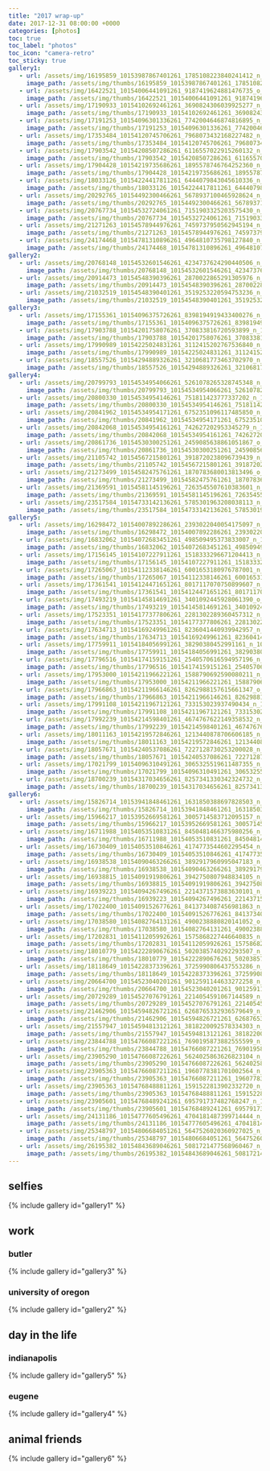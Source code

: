 ```yaml
---
title: "2017 wrap-up"
date: 2017-12-31 08:00:00 +0000
categories: [photos]
toc: true
toc_label: "photos"
toc_icon: "camera-retro"
toc_sticky: true
gallery1:
   - url: /assets/img/16195859_10153987867401261_1785108223840241412_n_10153987867401261.jpg
     image_path: /assets/img/thumbs/16195859_10153987867401261_1785108223840241412_n_10153987867401261.png
   - url: /assets/img/16422521_10154006441091261_9187419624881476735_o_10154006441091261.jpg
     image_path: /assets/img/thumbs/16422521_10154006441091261_9187419624881476735_o_10154006441091261.png
   - url: /assets/img/17190933_10154102692461261_3690824306039925277_n_10154102692461261.jpg
     image_path: /assets/img/thumbs/17190933_10154102692461261_3690824306039925277_n_10154102692461261.png
   - url: /assets/img/17191253_10154096301336261_7742004646874816895_n_10154096301336261.jpg
     image_path: /assets/img/thumbs/17191253_10154096301336261_7742004646874816895_n_10154096301336261.png
   - url: /assets/img/17353484_10154120745706261_7968073432168227482_n_10154120745706261.jpg
     image_path: /assets/img/thumbs/17353484_10154120745706261_7968073432168227482_n_10154120745706261.png
   - url: /assets/img/17903542_10154208507286261_6116557022915260132_n_10154208507286261.jpg
     image_path: /assets/img/thumbs/17903542_10154208507286261_6116557022915260132_n_10154208507286261.png
   - url: /assets/img/17904428_10154219735686261_1895578746764252360_n_10154219735686261.jpg
     image_path: /assets/img/thumbs/17904428_10154219735686261_1895578746764252360_n_10154219735686261.png
   - url: /assets/img/18033126_10154224417811261_6444079843045610336_n_10154224417811261.jpg
     image_path: /assets/img/thumbs/18033126_10154224417811261_6444079843045610336_n_10154224417811261.png
   - url: /assets/img/20292765_10154492300466261_5678937100465928624_n_10154492300466261.jpg
     image_path: /assets/img/thumbs/20292765_10154492300466261_5678937100465928624_n_10154492300466261.png
   - url: /assets/img/20767734_10154532724061261_7151903325203575430_n_10154532724061261.jpg
     image_path: /assets/img/thumbs/20767734_10154532724061261_7151903325203575430_n_10154532724061261.png
   - url: /assets/img/21271263_10154578944976261_7459737950562945194_n_10154578944976261.jpg
     image_path: /assets/img/thumbs/21271263_10154578944976261_7459737950562945194_n_10154578944976261.png
   - url: /assets/img/24174468_10154781310896261_4964810735798127840_n_10154781310896261.jpg
     image_path: /assets/img/thumbs/24174468_10154781310896261_4964810735798127840_n_10154781310896261.png
gallery2:
   - url: /assets/img/20768148_10154532601546261_4234737624290440506_n_10154532601546261.jpg
     image_path: /assets/img/thumbs/20768148_10154532601546261_4234737624290440506_n_10154532601546261.png
   - url: /assets/img/20914473_10154548390396261_2870022865291305976_n_10154548390396261.jpg
     image_path: /assets/img/thumbs/20914473_10154548390396261_2870022865291305976_n_10154548390396261.png
   - url: /assets/img/21032519_10154548390401261_3519253220594753236_n_10154548390401261.jpg
     image_path: /assets/img/thumbs/21032519_10154548390401261_3519253220594753236_n_10154548390401261.png
gallery3:
   - url: /assets/img/17155361_10154096375726261_8398194919433400276_n_10154096375726261.jpg
     image_path: /assets/img/thumbs/17155361_10154096375726261_8398194919433400276_n_10154096375726261.png
   - url: /assets/img/17903788_10154201758076261_370833816720593899_n_10154201758076261.jpg
     image_path: /assets/img/thumbs/17903788_10154201758076261_370833816720593899_n_10154201758076261.png
   - url: /assets/img/17990989_10154225024831261_3112415202767536840_n_10154225024831261.jpg
     image_path: /assets/img/thumbs/17990989_10154225024831261_3112415202767536840_n_10154225024831261.png
   - url: /assets/img/18557526_10154294889326261_3210681773463702970_n_10154294889326261.jpg
     image_path: /assets/img/thumbs/18557526_10154294889326261_3210681773463702970_n_10154294889326261.png
gallery4:
   - url: /assets/img/20799793_10154534954066261_5261078265328745348_n_10154534954066261.jpg
     image_path: /assets/img/thumbs/20799793_10154534954066261_5261078265328745348_n_10154534954066261.png
   - url: /assets/img/20800330_10154534954146261_751811423777337202_n_10154534954146261.jpg
     image_path: /assets/img/thumbs/20800330_10154534954146261_751811423777337202_n_10154534954146261.png
   - url: /assets/img/20841962_10154534954171261_6752351096117485850_n_10154534954171261.jpg
     image_path: /assets/img/thumbs/20841962_10154534954171261_6752351096117485850_n_10154534954171261.png
   - url: /assets/img/20842068_10154534954161261_742627202953345279_n_10154534954161261.jpg
     image_path: /assets/img/thumbs/20842068_10154534954161261_742627202953345279_n_10154534954161261.png
   - url: /assets/img/20861736_10154530300251261_2459085638861051867_o_10154530300251261.jpg
     image_path: /assets/img/thumbs/20861736_10154530300251261_2459085638861051867_o_10154530300251261.png
   - url: /assets/img/21105742_10154567215801261_3918720238096739439_n_10154567215801261.jpg
     image_path: /assets/img/thumbs/21105742_10154567215801261_3918720238096739439_n_10154567215801261.png
   - url: /assets/img/21273499_10154582475761261_1870783680013813496_o_10154582475761261.jpg
     image_path: /assets/img/thumbs/21273499_10154582475761261_1870783680013813496_o_10154582475761261.png
   - url: /assets/img/21369591_10154581145196261_7263545507610383601_n_10154581145196261.jpg
     image_path: /assets/img/thumbs/21369591_10154581145196261_7263545507610383601_n_10154581145196261.png
   - url: /assets/img/23517584_10154733142136261_5785301963208038113_n_10154733142136261.jpg
     image_path: /assets/img/thumbs/23517584_10154733142136261_5785301963208038113_n_10154733142136261.png
gallery5:
   - url: /assets/img/16298472_10154007892286261_2393022040054175097_n_10154007892286261.jpg
     image_path: /assets/img/thumbs/16298472_10154007892286261_2393022040054175097_n_10154007892286261.png
   - url: /assets/img/16832062_10154072683451261_498509495373833007_n_10154072683451261.jpg
     image_path: /assets/img/thumbs/16832062_10154072683451261_498509495373833007_n_10154072683451261.png
   - url: /assets/img/17156145_10154107227911261_1518333296671204413_n_10154107227911261.jpg
     image_path: /assets/img/thumbs/17156145_10154107227911261_1518333296671204413_n_10154107227911261.png
   - url: /assets/img/17265067_10154112338146261_6001653180976787001_n_10154112338146261.jpg
     image_path: /assets/img/thumbs/17265067_10154112338146261_6001653180976787001_n_10154112338146261.png
   - url: /assets/img/17361541_10154124471651261_8017117070750899607_n_10154124471651261.jpg
     image_path: /assets/img/thumbs/17361541_10154124471651261_8017117070750899607_n_10154124471651261.png
   - url: /assets/img/17493219_10154145814691261_3401092445928061390_o_10154145814691261.jpg
     image_path: /assets/img/thumbs/17493219_10154145814691261_3401092445928061390_o_10154145814691261.png
   - url: /assets/img/17523351_10154177377806261_2281302289360457312_n_10154177377806261.jpg
     image_path: /assets/img/thumbs/17523351_10154177377806261_2281302289360457312_n_10154177377806261.png
   - url: /assets/img/17634713_10154169249961261_8236041440939942957_n_10154169249961261.jpg
     image_path: /assets/img/thumbs/17634713_10154169249961261_8236041440939942957_n_10154169249961261.png
   - url: /assets/img/17759911_10154184056991261_38290380452991161_n_10154184056991261.jpg
     image_path: /assets/img/thumbs/17759911_10154184056991261_38290380452991161_n_10154184056991261.png
   - url: /assets/img/17796516_10154174159151261_2540570616594957196_n_10154174159151261.jpg
     image_path: /assets/img/thumbs/17796516_10154174159151261_2540570616594957196_n_10154174159151261.png
   - url: /assets/img/17953000_10154211966221261_1588790692590080211_n_10154211966221261.jpg
     image_path: /assets/img/thumbs/17953000_10154211966221261_1588790692590080211_n_10154211966221261.png
   - url: /assets/img/17966863_10154211966146261_8262988157615661347_o_10154211966146261.jpg
     image_path: /assets/img/thumbs/17966863_10154211966146261_8262988157615661347_o_10154211966146261.png
   - url: /assets/img/17991108_10154211967121261_733153023937490434_n_10154211967121261.jpg
     image_path: /assets/img/thumbs/17991108_10154211967121261_733153023937490434_n_10154211967121261.png
   - url: /assets/img/17992239_10154214598401261_4674767622149358532_n_10154214598401261.jpg
     image_path: /assets/img/thumbs/17992239_10154214598401261_4674767622149358532_n_10154214598401261.png
   - url: /assets/img/18011163_10154219572846261_1213440878706606185_n_10154219572846261.jpg
     image_path: /assets/img/thumbs/18011163_10154219572846261_1213440878706606185_n_10154219572846261.png
   - url: /assets/img/18057671_10154240537086261_7227128730253200028_n_10154240537086261.jpg
     image_path: /assets/img/thumbs/18057671_10154240537086261_7227128730253200028_n_10154240537086261.png
   - url: /assets/img/17021799_10154096310491261_3065325519611487355_n_10154096310491261.jpg
     image_path: /assets/img/thumbs/17021799_10154096310491261_3065325519611487355_n_10154096310491261.png
   - url: /assets/img/18700239_10154317034656261_8257341330342324732_n_10154317034656261.jpg
     image_path: /assets/img/thumbs/18700239_10154317034656261_8257341330342324732_n_10154317034656261.png
gallery6:
   - url: /assets/img/15826714_10153941848461261_1631850388697828503_n_10153941848461261.jpg
     image_path: /assets/img/thumbs/15826714_10153941848461261_1631850388697828503_n_10153941848461261.png
   - url: /assets/img/15966217_10153952669581261_3005714583712095157_n_10153952669581261.jpg
     image_path: /assets/img/thumbs/15966217_10153952669581261_3005714583712095157_n_10153952669581261.png
   - url: /assets/img/16711988_10154053510831261_8450481466375980256_n_10154053510831261.jpg
     image_path: /assets/img/thumbs/16711988_10154053510831261_8450481466375980256_n_10154053510831261.png
   - url: /assets/img/16730409_10154053510846261_4174773544602295454_n_10154053510846261.jpg
     image_path: /assets/img/thumbs/16730409_10154053510846261_4174773544602295454_n_10154053510846261.png
   - url: /assets/img/16938538_10154090463266261_3892917960995047183_n_10154090463266261.jpg
     image_path: /assets/img/thumbs/16938538_10154090463266261_3892917960995047183_n_10154090463266261.png
   - url: /assets/img/16938815_10154091919806261_3942750807948834105_n_10154091919806261.jpg
     image_path: /assets/img/thumbs/16938815_10154091919806261_3942750807948834105_n_10154091919806261.png
   - url: /assets/img/16939223_10154094267496261_2214371573883630101_n_10154094267496261.jpg
     image_path: /assets/img/thumbs/16939223_10154094267496261_2214371573883630101_n_10154094267496261.png
   - url: /assets/img/17022400_10154091526776261_8413734087456981863_n_10154091526776261.jpg
     image_path: /assets/img/thumbs/17022400_10154091526776261_8413734087456981863_n_10154091526776261.png
   - url: /assets/img/17038580_10154082764131261_4900238880820141052_o_10154082764131261.jpg
     image_path: /assets/img/thumbs/17038580_10154082764131261_4900238880820141052_o_10154082764131261.png
   - url: /assets/img/17202831_10154112059926261_1575868227446640835_n_10154112059926261.jpg
     image_path: /assets/img/thumbs/17202831_10154112059926261_1575868227446640835_n_10154112059926261.png
   - url: /assets/img/18010779_10154222890676261_5020385740292293507_n_10154222890676261.jpg
     image_path: /assets/img/thumbs/18010779_10154222890676261_5020385740292293507_n_10154222890676261.png
   - url: /assets/img/18118649_10154228373396261_3725990806437553286_n_10154228373396261.jpg
     image_path: /assets/img/thumbs/18118649_10154228373396261_3725990806437553286_n_10154228373396261.png
   - url: /assets/img/20664700_10154523040201261_9012591144633272258_n_10154523040201261.jpg
     image_path: /assets/img/thumbs/20664700_10154523040201261_9012591144633272258_n_10154523040201261.png
   - url: /assets/img/20729289_10154527076791261_2214054591067144589_n_10154527076791261.jpg
     image_path: /assets/img/thumbs/20729289_10154527076791261_2214054591067144589_n_10154527076791261.png
   - url: /assets/img/21462906_10154594826721261_6268765332936579649_n_10154594826721261.jpg
     image_path: /assets/img/thumbs/21462906_10154594826721261_6268765332936579649_n_10154594826721261.png
   - url: /assets/img/21557947_10154594813121261_3818220092578334303_n_10154594813121261.jpg
     image_path: /assets/img/thumbs/21557947_10154594813121261_3818220092578334303_n_10154594813121261.png
   - url: /assets/img/23844788_10154766087221261_7690195873882555599_n_10154766087221261.jpg
     image_path: /assets/img/thumbs/23844788_10154766087221261_7690195873882555599_n_10154766087221261.png
   - url: /assets/img/23905290_10154766087226261_5624025863626823104_n_10154766087226261.jpg
     image_path: /assets/img/thumbs/23905290_10154766087226261_5624025863626823104_n_10154766087226261.png
   - url: /assets/img/23905363_10154766087211261_1960778381701002564_n_10154766087211261.jpg
     image_path: /assets/img/thumbs/23905363_10154766087211261_1960778381701002564_n_10154766087211261.png
   - url: /assets/img/23905363_10154768488811261_1591522813902332720_n_10154768488811261.jpg
     image_path: /assets/img/thumbs/23905363_10154768488811261_1591522813902332720_n_10154768488811261.png
   - url: /assets/img/23905601_10154768489241261_695791737482768247_n_10154768489241261.jpg
     image_path: /assets/img/thumbs/23905601_10154768489241261_695791737482768247_n_10154768489241261.png
   - url: /assets/img/24131186_10154777605496261_4704181487399714444_n_10154777605496261.jpg
     image_path: /assets/img/thumbs/24131186_10154777605496261_4704181487399714444_n_10154777605496261.png
   - url: /assets/img/25348797_10154806684051261_5647526020360927025_n_10154806684051261.jpg
     image_path: /assets/img/thumbs/25348797_10154806684051261_5647526020360927025_n_10154806684051261.png
   - url: /assets/img/26195382_10154843689046261_5081721477568960467_n_10154843689046261.jpg
     image_path: /assets/img/thumbs/26195382_10154843689046261_5081721477568960467_n_10154843689046261.png
---
```

## selfies
{% include gallery id="gallery1" %}

## work
### butler
{% include gallery id="gallery3" %}

### university of oregon
{% include gallery id="gallery2" %}

## day in the life
### indianapolis
{% include gallery id="gallery5" %}

### eugene
{% include gallery id="gallery4" %}

## animal friends
{% include gallery id="gallery6" %}